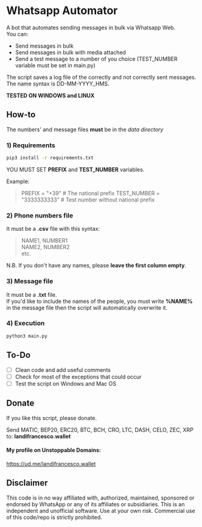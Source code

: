# Whatsapp Automator

A bot that automates sending messages in bulk via Whatsapp Web. <br>
You can:
- Send messages in bulk
- Send messages in bulk with media attached
- Send a test message to a number of you choice (TEST_NUMBER variable must be set in main.py)

The script saves a log file of the correctly and not correctly sent messages. The name syntax is DD-MM-YYYY_HMS.

**TESTED ON WINDOWS and LINUX**

## How-to

The numbers' and message files **must** be in the _data directory_
<br>

### 1) Requirements

```bash
pip3 install -r requirements.txt
```

YOU MUST SET **PREFIX** and **TEST_NUMBER** variables.

Example:
> PREFIX = "+39" # The national prefix
> TEST_NUMBER = "3333333333" # Test number without national prefix

### 2) Phone numbers file

It must be a **.csv** file with this syntax:

> NAME1, NUMBER1 <br>
> NAME2, NUMBER2 <br>
> etc.

N.B. If you don't have any names, please **leave the first column empty**.

### 3) Message file

It must be a **.txt** file. <br>
If you'd like to include the names of the people, you must write **%NAME%** in the message file then the script will automatically overwrite it.

### 4) Execution

```bash
python3 main.py
```

## To-Do

- [ ] Clean code and add useful comments
- [ ] Check for most of the exceptions that could occur
- [ ] Test the script on Windows and Mac OS

## Donate

If you like this script, please donate.

Send MATIC, BEP20, ERC20, BTC, BCH, CRO, LTC, DASH, CELO, ZEC, XRP to:
**landifrancesco.wallet**

#### My profile on Unstoppable Domains:
https://ud.me/landifrancesco.wallet

## Disclaimer

This code is in no way affiliated with, authorized, maintained, sponsored or endorsed by WhatsApp or any of its affiliates or subsidiaries. This is an independent and unofficial software. Use at your own risk. Commercial use of this code/repo is strictly prohibited.